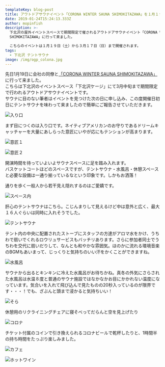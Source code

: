 ```yaml
---
templateKey: blog-post
title: アウトドアサウナイベント「CORONA WINTER SAUNA SHIMOKITAZAWA」を１月１９日（土に行って来ました
date: 2019-01-24T15:24:13.333Z
author: mopinfish
description: >-
  下北沢の屋外イベントスペースで期間限定で催されるアウトドアサウナイベント「CORONA WINTER SAUNA
  SHIMOKITAZAWA」に行って来ました。

  こちらのイベントは１月１９日（土）から３月１７日（日）まで開催されます。
tags:
  - 下北沢 テントサウナ
image: /img/ogp_colona.jpg
---
```

先日1月19日に会社の同僚と[「CORONA WINTER SAUNA SHIMOKITAZAWA」](https://prtimes.jp/main/html/rd/p/000000256.000022856.html)に行って来ました。\
こちらは下北沢のイベントスペース「下北沢ケージ」にて3月中旬まで期間限定で行われるアウトドアサウナイベントです。\
サウナに目のない筆者はイベントを見つけた次の日に申し込み、この度開催日初日にテントサウナを味わって来ましたので簡単にご報告させていただきます。

![入り口](/img/img_2413.jpeg)

まず目につくのは入り口です。ネイティブアメリカンのお守りであるドリームキャッチャーを大量にあしらった意匠にいやが応にもテンションが高まります。

![意匠１](/img/img_2411.jpeg)

![意匠２](/img/img_2410.jpeg)

開演時間を待っていよいよサウナスペースに足を踏み入れます。\
バスケットコートほどのスペースですが、テントサウナ・水風呂・休憩スペースと必要な設備は一通り揃っているなという印象です。しかもお洒落！

通りを歩く一般人から若干見え隠れするのはご愛嬌です。

![スペース内](/img/img_2424.jpeg)

肝心のテントサウナはこちら。こじんまりして見えるけど中は意外と広く、最大１６人ぐらいは同時に入れそうでした。

![テントサウナ](/img/img_2423.jpeg)

テント内の中央に配置されたストーブにスタッフの方達がアロマ水をかけ、うちわで扇いでくれるロウリュサービスもバッチリあります。さらに参加者同士でうちわを交代に扇いだりして、なんとも和やかな雰囲気。ほのかに流れる環境音楽のBGMもあいまって、じっくりと気持ちのいい汗をかくことができますね。

![水風呂](/img/img_2427.jpeg)

サウナから出るとキンキンに冷えた水風呂がお待ちかね。真冬の外気にさらされた水風呂は水温８度と普通のサウナ施設ではなかなかお目にかかれない温度になっています。気合いを入れて飛び込んで見たものの20秒入っているのが限界です・・・！でも、ざぶんと頭まで浸かると気持ちいい！

![そら](/img/img_2426.jpeg)

休憩用のリクライニングチェアに寝そべってだらんと空を見上げたり

![コロナ](/img/img_2429.jpeg)

チケット付属のコインで引き換えられるコロナビールで乾杯したりと、1時間半の持ち時間をたっぷり楽しみました。

![カフェ](/img/img_2417.jpeg)





![ホットワイン](/img/img_2431.jpeg)

